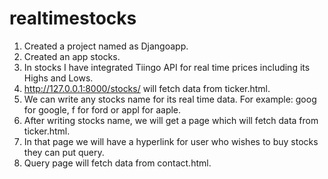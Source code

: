 # realtimestocks
1. Created a project named as Djangoapp.
2. Created an app stocks.
3. In stocks I have integrated Tiingo API for real time prices including its Highs and Lows.
4. http://127.0.0.1:8000/stocks/ will fetch data from ticker.html.
5. We can write any stocks name for its real time data. For example: goog for google, f for ford or appl for aaple.
6. After writing stocks name, we will get a page which will fetch data from ticker.html.
7. In that page we will have a hyperlink for user who wishes to buy stocks they can put query.
8. Query page will fetch data from contact.html.
